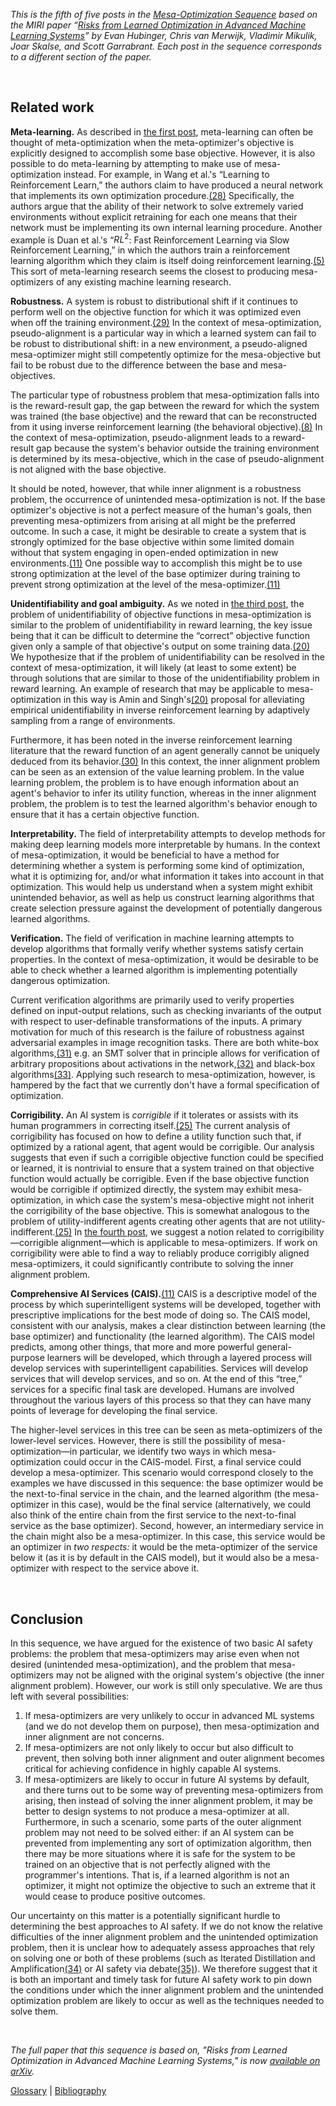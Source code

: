 _This is the fifth of five posts in the [Mesa-Optimization Sequence](https://www.alignmentforum.org/s/r9tYkB2a8Fp4DN8yB) based on the MIRI paper “[Risks from Learned Optimization in Advanced Machine Learning Systems](https://arxiv.org/abs/1906.01820)” by Evan Hubinger, Chris van Merwijk, Vladimir Mikulik, Joar Skalse, and Scott Garrabrant. Each post in the sequence corresponds to a different section of the paper._

&nbsp;

## Related work

**Meta-learning.** As described in [the first post](https://www.alignmentforum.org/s/r9tYkB2a8Fp4DN8yB/p/FkgsxrGf3QxhfLWHG), meta-learning can often be thought of meta-optimization when the meta-optimizer's objective is explicitly designed to accomplish some base objective. However, it is also possible to do meta-learning by attempting to make use of mesa-optimization instead. For example, in Wang et al.'s “Learning to Reinforcement Learn,” the authors claim to have produced a neural network that implements its own optimization procedure.[(28)](https://intelligence.org/learned-optimization#bibliography) Specifically, the authors argue that the ability of their network to solve extremely varied environments without explicit retraining for each one means that their network must be implementing its own internal learning procedure. Another example is Duan et al.'s “$RL^2$: Fast Reinforcement Learning via Slow Reinforcement Learning,” in which the authors train a reinforcement learning algorithm which they claim is itself doing reinforcement learning.[(5)](https://intelligence.org/learned-optimization#bibliography) This sort of meta-learning research seems the closest to producing mesa-optimizers of any existing machine learning research.

**Robustness.** A system is robust to distributional shift if it continues to perform well on the objective function for which it was optimized even when off the training environment.[(29)](https://intelligence.org/learned-optimization#bibliography) In the context of mesa-optimization, pseudo-alignment is a particular way in which a learned system can fail to be robust to distributional shift: in a new environment, a pseudo-aligned mesa-optimizer might still competently optimize for the mesa-objective but fail to be robust due to the difference between the base and mesa- objectives.

The particular type of robustness problem that mesa-optimization falls into is the reward-result gap, the gap between the reward for which the system was trained (the base objective) and the reward that can be reconstructed from it using inverse reinforcement learning (the behavioral objective).[(8)](https://intelligence.org/learned-optimization#bibliography) In the context of mesa-optimization, pseudo-alignment leads to a reward-result gap because the system's behavior outside the training environment is determined by its mesa-objective, which in the case of pseudo-alignment is not aligned with the base objective.

It should be noted, however, that while inner alignment is a robustness problem, the occurrence of unintended mesa-optimization is not. If the base optimizer's objective is not a perfect measure of the human's goals, then preventing mesa-optimizers from arising at all might be the preferred outcome. In such a case, it might be desirable to create a system that is strongly optimized for the base objective within some limited domain without that system engaging in open-ended optimization in new environments.[(11)](https://intelligence.org/learned-optimization#bibliography) One possible way to accomplish this might be to use strong optimization at the level of the base optimizer during training to prevent strong optimization at the level of the mesa-optimizer.[(11)](https://intelligence.org/learned-optimization#bibliography)

**Unidentifiability and goal ambiguity.** As we noted in [the third post](https://www.alignmentforum.org/s/r9tYkB2a8Fp4DN8yB/p/pL56xPoniLvtMDQ4J), the problem of unidentifiability of objective functions in mesa-optimization is similar to the problem of unidentifiability in reward learning, the key issue being that it can be difficult to determine the “correct” objective function given only a sample of that objective's output on some training data.[(20)](https://intelligence.org/learned-optimization#bibliography) We hypothesize that if the problem of unidentifiability can be resolved in the context of mesa-optimization, it will likely (at least to some extent) be through solutions that are similar to those of the unidentifiability problem in reward learning. An example of research that may be applicable to mesa-optimization in this way is Amin and Singh's[(20)](https://intelligence.org/learned-optimization#bibliography) proposal for alleviating empirical unidentifiability in inverse reinforcement learning by adaptively sampling from a range of environments.

Furthermore, it has been noted in the inverse reinforcement learning literature that the reward function of an agent generally cannot be uniquely deduced from its behavior.[(30)](https://intelligence.org/learned-optimization#bibliography) In this context, the inner alignment problem can be seen as an extension of the value learning problem. In the value learning problem, the problem is to have enough information about an agent's behavior to infer its utility function, whereas in the inner alignment problem, the problem is to test the learned algorithm's behavior enough to ensure that it has a certain objective function.

**Interpretability.** The field of interpretability attempts to develop methods for making deep learning models more interpretable by humans. In the context of mesa-optimization, it would be beneficial to have a method for determining whether a system is performing some kind of optimization, what it is optimizing for, and/or what information it takes into account in that optimization. This would help us understand when a system might exhibit unintended behavior, as well as help us construct learning algorithms that create selection pressure against the development of potentially dangerous learned algorithms.

**Verification.** The field of verification in machine learning attempts to develop algorithms that formally verify whether systems satisfy certain properties. In the context of mesa-optimization, it would be desirable to be able to check whether a learned algorithm is implementing potentially dangerous optimization.

Current verification algorithms are primarily used to verify properties defined on input-output relations, such as checking invariants of the output with respect to user-definable transformations of the inputs. A primary motivation for much of this research is the failure of robustness against adversarial examples in image recognition tasks. There are both white-box algorithms,[(31)](https://intelligence.org/learned-optimization#bibliography) e.g. an SMT solver that in principle allows for verification of arbitrary propositions about activations in the network,[(32)](https://intelligence.org/learned-optimization#bibliography) and black-box algorithms[(33)](https://intelligence.org/learned-optimization#bibliography). Applying such research to mesa-optimization, however, is hampered by the fact that we currently don't have a formal specification of optimization.

**Corrigibility.** An AI system is _corrigible_ if it tolerates or assists with its human programmers in correcting itself.[(25)](https://intelligence.org/learned-optimization#bibliography) The current analysis of corrigibility has focused on how to define a utility function such that, if optimized by a rational agent, that agent would be corrigible. Our analysis suggests that even if such a corrigible objective function could be specified or learned, it is nontrivial to ensure that a system trained on that objective function would actually be corrigible. Even if the base objective function would be corrigible if optimized directly, the system may exhibit mesa-optimization, in which case the system's mesa-objective might not inherit the corrigibility of the base objective. This is somewhat analogous to the problem of utility-indifferent agents creating other agents that are not utility-indifferent.[(25)](https://intelligence.org/learned-optimization#bibliography) In [the fourth post](https://www.alignmentforum.org/s/r9tYkB2a8Fp4DN8yB/p/zthDPAjh9w6Ytbeks), we suggest a notion related to corrigibility—corrigible alignment—which is applicable to mesa-optimizers. If work on corrigibility were able to find a way to reliably produce corrigibly aligned mesa-optimizers, it could significantly contribute to solving the inner alignment problem.

**Comprehensive AI Services (CAIS).**[(11)](https://intelligence.org/learned-optimization#bibliography) CAIS is a descriptive model of the process by which superintelligent systems will be developed, together with prescriptive implications for the best mode of doing so. The CAIS model, consistent with our analysis, makes a clear distinction between learning (the base optimizer) and functionality (the learned algorithm). The CAIS model predicts, among other things, that more and more powerful general-purpose learners will be developed, which through a layered process will develop services with superintelligent capabilities. Services will develop services that will develop services, and so on. At the end of this “tree,” services for a specific final task are developed. Humans are involved throughout the various layers of this process so that they can have many points of leverage for developing the final service.

The higher-level services in this tree can be seen as meta-optimizers of the lower-level services. However, there is still the possibility of mesa-optimization—in particular, we identify two ways in which mesa-optimization could occur in the CAIS-model. First, a final service could develop a mesa-optimizer. This scenario would correspond closely to the examples we have discussed in this sequence: the base optimizer would be the next-to-final service in the chain, and the learned algorithm (the mesa-optimizer in this case), would be the final service (alternatively, we could also think of the entire chain from the first service to the next-to-final service as the base optimizer). Second, however, an intermediary service in the chain might also be a mesa-optimizer. In this case, this service would be an optimizer in _two respects:_ it would be the meta-optimizer of the service below it (as it is by default in the CAIS model), but it would also be a mesa-optimizer with respect to the service above it.

&nbsp;

## Conclusion

In this sequence, we have argued for the existence of two basic AI safety problems: the problem that mesa-optimizers may arise even when not desired (unintended mesa-optimization), and the problem that mesa-optimizers may not be aligned with the original system's objective (the inner alignment problem). However, our work is still only speculative. We are thus left with several possibilities:

1. If mesa-optimizers are very unlikely to occur in advanced ML systems (and we do not develop them on purpose), then mesa-optimization and inner alignment are not concerns.
2. If mesa-optimizers are not only likely to occur but also difficult to prevent, then solving both inner alignment and outer alignment becomes critical for achieving confidence in highly capable AI systems.
3. If mesa-optimizers are likely to occur in future AI systems by default, and there turns out to be some way of preventing mesa-optimizers from arising, then instead of solving the inner alignment problem, it may be better to design systems to not produce a mesa-optimizer at all. Furthermore, in such a scenario, some parts of the outer alignment problem may not need to be solved either: if an AI system can be prevented from implementing any sort of optimization algorithm, then there may be more situations where it is safe for the system to be trained on an objective that is not perfectly aligned with the programmer's intentions. That is, if a learned algorithm is not an optimizer, it might not optimize the objective to such an extreme that it would cease to produce positive outcomes.

Our uncertainty on this matter is a potentially significant hurdle to determining the best approaches to AI safety. If we do not know the relative difficulties of the inner alignment problem and the unintended optimization problem, then it is unclear how to adequately assess approaches that rely on solving one or both of these problems (such as Iterated Distillation and Amplification[(34)](https://intelligence.org/learned-optimization#bibliography) or AI safety via debate[(35)](https://intelligence.org/learned-optimization#bibliography)). We therefore suggest that it is both an important and timely task for future AI safety work to pin down the conditions under which the inner alignment problem and the unintended optimization problem are likely to occur as well as the techniques needed to solve them.

&nbsp;

_The full paper that this sequence is based on, "Risks from Learned Optimization in Advanced Machine Learning Systems," is now [available on arXiv](https://arxiv.org/abs/1906.01820)._

[Glossary](https://intelligence.org/learned-optimization/#glossary) | [Bibliography](https://intelligence.org/learned-optimization/#bibliography)

